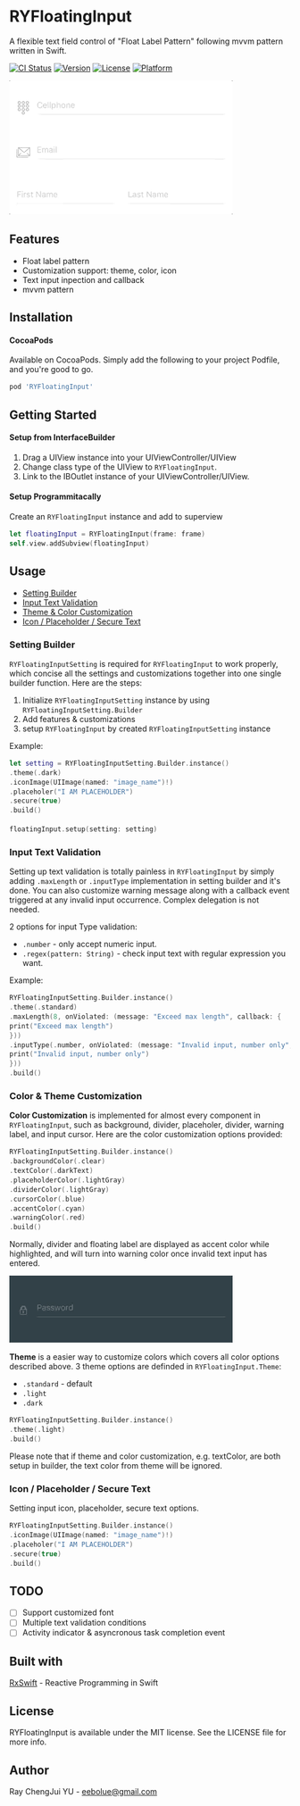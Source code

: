 # RYFloatingInput
A flexible text field control of "Float Label Pattern" following mvvm pattern written in Swift.

[![CI Status](http://img.shields.io/travis/eebolue/RYFloatingInput.svg?style=flat)](https://travis-ci.org/eebolue/RYFloatingInput)
[![Version](https://img.shields.io/cocoapods/v/RYFloatingInput.svg?style=flat)](http://cocoapods.org/pods/RYFloatingInput)
[![License](https://img.shields.io/cocoapods/l/RYFloatingInput.svg?style=flat)](http://cocoapods.org/pods/RYFloatingInput)
[![Platform](https://img.shields.io/cocoapods/p/RYFloatingInput.svg?style=flat)](http://cocoapods.org/pods/RYFloatingInput)

![](./Screenshots/Showcase.gif)

## Features
- Float label pattern
- Customization support: theme, color, icon
- Text input inpection and callback
- mvvm pattern

## Installation
#### CocoaPods
Available on CocoaPods. Simply add the following to your project Podfile, and you're good to go.

```ruby
pod 'RYFloatingInput'
```

## Getting Started
#### Setup from InterfaceBuilder
1. Drag a UIView instance into your UIViewController/UIView
2. Change class type of the UIView to `RYFloatingInput`.
2. Link to the IBOutlet instance of your UIViewController/UIView.

#### Setup Programmitacally
Create an `RYFloatingInput` instance and add to superview
```swift
let floatingInput = RYFloatingInput(frame: frame)
self.view.addSubview(floatingInput)
```

## Usage
* [Setting Builder](#setting_builder)
* [Input Text Validation](#text_validation)
* [Theme & Color Customization](#theme_customization)
* [Icon / Placeholder / Secure Text](#other)

<a id='setting_builder'></a>
### Setting Builder
`RYFloatingInputSetting` is required for `RYFloatingInput` to work properly, which concise all the settings and customizations together into one single builder function. Here are the steps:
1. Initialize `RYFloatingInputSetting` instance by using `RYFloatingInputSetting.Builder`
2. Add features & customizations
3. setup `RYFloatingInput` by created `RYFloatingInputSetting` instance

Example:
```swift
let setting = RYFloatingInputSetting.Builder.instance()
.theme(.dark)
.iconImage(UIImage(named: "image_name")!)
.placeholer("I AM PLACEHOLDER")
.secure(true)
.build()

floatingInput.setup(setting: setting)
```

<a id='text_validation'></a>
### Input Text Validation
Setting up text validation is totally painless in `RYFloatingInput` by simply adding `.maxLength` or `.inputType` implementation in setting builder and it's done. You can also customize warning message along with a callback event triggered at any invalid input occurrence. Complex delegation is not needed.

2 options for input Type validation:
- `.number` - only accept numeric input.
- `.regex(pattern: String)` - check input text with regular expression you want.

Example:
```swift
RYFloatingInputSetting.Builder.instance()
.theme(.standard)
.maxLength(8, onViolated: (message: "Exceed max length", callback: {
print("Exceed max length")
}))
.inputType(.number, onViolated: (message: "Invalid input, number only", callback: {
print("Invalid input, number only")
}))
.build()
```
<a id='theme_customization'></a>
### Color & Theme Customization
**Color Customization** is implemented for almost every component in `RYFloatingInput`, such as background, divider, placeholer, divider, warning label, and input cursor.
Here are the color customization options provided:

```swift
RYFloatingInputSetting.Builder.instance()
.backgroundColor(.clear)
.textColor(.darkText)
.placeholderColor(.lightGray)
.dividerColor(.lightGray)
.cursorColor(.blue)
.accentColor(.cyan)
.warningColor(.red)
.build()
```

Normally, divider and floating label are displayed as accent color while highlighted, and will turn into warning color once invalid text input has entered.

![](./Screenshots/WarningTransition_dark.gif)

**Theme** is a easier way to customize colors which covers all color options described above. 3 theme options are definded in `RYFloatingInput.Theme`:
- `.standard` - default
- `.light`
- `.dark`

```swift
RYFloatingInputSetting.Builder.instance()
.theme(.light)
.build()
```
Please note that if theme and color customization, e.g. textColor, are both setup in builder, the text color from theme will be ignored.

<a id='other'></a>
### Icon / Placeholder / Secure Text
Setting input icon, placeholder, secure text options.

```swift
RYFloatingInputSetting.Builder.instance()
.iconImage(UIImage(named: "image_name")!)
.placeholer("I AM PLACEHOLDER")
.secure(true)
.build()
```

## TODO
- [ ]   Support customized font
- [ ]   Multiple text validation conditions
- [ ]   Activity indicator & asyncronous task completion event

## Built with
[RxSwift](https://github.com/ReactiveX/RxSwift) - Reactive Programming in Swift


## License
RYFloatingInput is available under the MIT license. See the LICENSE file for more info.


## Author
Ray ChengJui YU - eebolue@gmail.com


